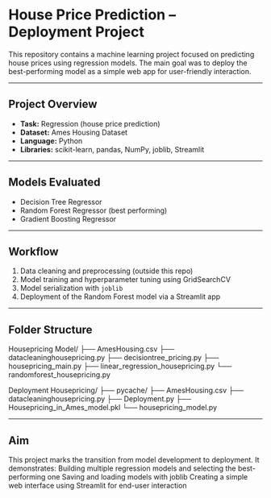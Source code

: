# House Price Prediction – Deployment Project

This repository contains a machine learning project focused on predicting house prices using regression models. The main goal was to deploy the best-performing model as a simple web app for user-friendly interaction.

---

## Project Overview

- **Task:** Regression (house price prediction)  
- **Dataset:** Ames Housing Dataset  
- **Language:** Python  
- **Libraries:** scikit-learn, pandas, NumPy, joblib, Streamlit  

---

## Models Evaluated

- Decision Tree Regressor  
- Random Forest Regressor (best performing)  
- Gradient Boosting Regressor  

---

## Workflow

1. Data cleaning and preprocessing (outside this repo)  
2. Model training and hyperparameter tuning using GridSearchCV  
3. Model serialization with `joblib`  
4. Deployment of the Random Forest model via a Streamlit app  

---

## Folder Structure

Housepricing Model/
├── AmesHousing.csv
├── datacleaninghousepricing.py
├── decisiontree_pricing.py
├── housepricing_main.py
├── linear_regression_housepricing.py
└── randomforest_housepricing.py

Deployment Housepricing/
├── pycache/
├── AmesHousing.csv
├── datacleaninghousepricing.py
├── Deployment.py
├── Housepricing_in_Ames_model.pkl
└── housepricing_model.py

---

## Aim

This project marks the transition from model development to deployment. It demonstrates:
Building multiple regression models and selecting the best-performing one
Saving and loading models with joblib
Creating a simple web interface using Streamlit for end-user interaction

